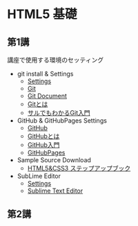 HTML5 基礎
==========

## 第1講

講座で使用する環境のセッティング

- git install & Settings
    - [Settings](./settings/git_settings.md)
    - [Git](http://git-scm.com/)
    - [Git Document](http://git-scm.com/documentation)
    - [Gitとは](http://ja.wikipedia.org/wiki/Git)
    - [サルでもわかるGit入門](http://www.backlog.jp/git-guide/)
- GitHub & GitHubPages Settings
    - [GitHub](https://github.com)
    - [GitHubとは](http://ja.wikipedia.org/wiki/GitHub)
    - [GitHub入門](http://qiita.com/ongaeshi/items/4272209ad80380933000)
    - [GitHubPages](https://pages.github.com/)
- Sample Source Download
    - [HTML5&CSS3 ステップアップブック](http://www.socym.co.jp/book/815)
- SubLime Editor
    - [Settings](./settings/sublime_settings.md)
    - [Sublime Text Editor](http://www.sublimetext.com/3)

## 第2講
